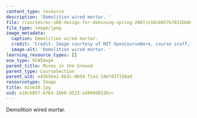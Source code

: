```yaml
---
content_type: resource
description: 'Demolition wired mortar. '
file: /courses/ec-s06-design-for-demining-spring-2007/e16cb057b7631bb0d523a3609d8126cc_mine18.jpg
file_type: image/jpeg
image_metadata:
  caption: Demolition wired mortar.
  credit: 'Credit: Image courtesy of MIT OpenCourseWare, course staff, and students.'
  image-alt: 'Demolition wired mortar. '
learning_resource_types: []
ocw_type: OCWImage
parent_title: Mines in the Ground
parent_type: CourseSection
parent_uid: e43b56e1-0b3c-8b54-f1a2-14e7d37158ad
resourcetype: Image
title: mine18.jpg
uid: e16cb057-b763-1bb0-d523-a3609d8126cc
---
```

Demolition wired mortar. 

